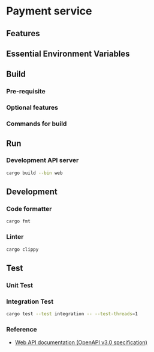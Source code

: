 # Payment service
## Features
## Essential Environment Variables
## Build
### Pre-requisite
### Optional features
### Commands for build
## Run
### Development API server
```bash
cargo build --bin web
```
## Development
### Code formatter
```bash
cargo fmt
```
### Linter
```bash
cargo clippy
```
## Test
### Unit Test
### Integration Test
```bash
cargo test --test integration -- --test-threads=1
```
### Reference
- [Web API documentation (OpenAPI v3.0 specification)](./doc/api/openapi.yaml)
